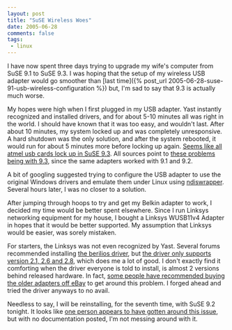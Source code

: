 ```yaml
---
layout: post
title: "SuSE Wireless Woes"
date: 2005-06-28
comments: false
tags:
 - linux
---
```


I have now spent three days trying to upgrade my wife's computer from SuSE 9.1 to SuSE 9.3. I was hoping that the setup of my wireless USB adapter would go smoother than [last time]({% post_url 2005-06-28-suse-91-usb-wireless-configuration %}) but, I'm sad to say that 9.3 is actually much worse.



My hopes were high when I first plugged in my USB adapter. Yast instantly recognized and installed drivers, and for about 5-10 minutes all was right in the world. I should have known that it was too easy, and wouldn't last. After about 10 minutes, my system locked up and was completely unresponsive. A hard shutdown was the only solution, and after the system rebooted, it would run for about 5 minutes more before locking up again. [Seems like all atmel usb cards lock up in SuSE 9.3](http://www.linuxquestions.org/questions/archive/41/2005/05/2/315331). All sources point to [these problems being with 9.3](http://lists.suse.com/archive/suse-amd64/2005-Apr/0152.html), since the same adapters worked with 9.1 and 9.2.



A bit of googling suggested trying to configure the USB adapter to use the original Windows drivers and emulate them under Linux using [ndiswrapper](http://ndiswrapper.sf.net). Several hours later, I was no closer to a solution.



After jumping through hoops to try and get my Belkin adapter to work, I decided my time would be better spent elsewhere. Since I run Linksys networking equipment for my house, I bought a Linksys WUSB11v4 Adapter in hopes that it would be better supported. My assumption that Linksys would be easier, was sorely mistaken.



For starters, the Linksys was not even recognized by Yast. Several forums recommended installing [the berilios driver](http://at76c503a.berlios.de/), but [the driver only supports version 2.1, 2.6 and 2.8](http://at76c503a.berlios.de/devices.html), which does me a lot of good. I don't exactly find it comforting when the driver everyone is told to install, is almost 2 versions behind released hardware. In fact, [some people have recommended buying the older adapters off eBay](http://forum.netgem.com/viewtopic.php?t=2650&start=10&sid=95d387067551ab63a832045f11482451) to get around this problem. I forged ahead and tried the driver anyways to no avail.



Needless to say, I will be reinstalling, for the seventh time, with SuSE 9.2 tonight. It looks like [one person appears to have gotten around this issue](http://nixdoc.net/files/forum/about41079.html), but with no documentation posted, I'm not messing around with it.

